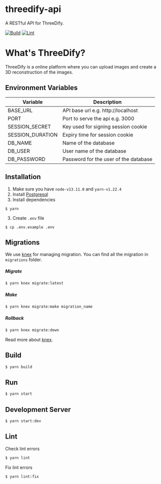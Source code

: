 # threedify-api

A RESTful API for ThreeDify.

[![Build](https://github.com/silwalanish/ThreeDify-api/workflows/Build/badge.svg)](https://github.com/silwalanish/ThreeDify-api/actions)
[![Lint](https://github.com/silwalanish/ThreeDify-api/workflows/Lint%20Check/badge.svg)](https://github.com/silwalanish/ThreeDify-api/actions)

# What's ThreeDify?

ThreeDify is a online platform where you can upload images and create a 3D reconstruction of the images.

## Environment Variables

| Variable         | Description                           |
| ---------------- | ------------------------------------- |
| BASE_URL         | API base url e.g. http://localhost    |
| PORT             | Port to serve the api e.g. 3000       |
| SESSION_SECRET   | Key used for signing session cookie   |
| SESSION_DURATION | Expiry time for session cookie        |
| DB_NAME          | Name of the database                  |
| DB_USER          | User name of the database             |
| DB_PASSWORD      | Password for the user of the database |

## Installation

1. Make sure you have `node-v13.11.0` and `yarn-v1.22.4`
2. Install [Postgresql](https://www.postgresql.org/download/)
3. Install dependencies

```
$ yarn
```

3. Create `.env` file

```
$ cp .env.example .env
```

## Migrations

We use [knex](http://knexjs.org/) for managing migration. You can find all the migration in `migrations` folder.

##### Migrate

```bash
$ yarn knex migrate:latest
```

##### Make

```bash
$ yarn knex migrate:make migration_name
```

##### Rollback

```bash
$ yarn knex migrate:down
```

Read more about [knex](http://knexjs.org/).

## Build

```bash
$ yarn build
```

## Run

```bash
$ yarn start
```

## Development Server

```bash
$ yarn start:dev
```

## Lint

Check lint errors

```bash
$ yarn lint
```

Fix lint errors

```bash
$ yarn lint:fix
```

